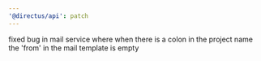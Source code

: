 ```yaml
---
'@directus/api': patch
---
```


fixed bug in mail service where when there is a colon in the project name the 'from' in the mail template is empty
